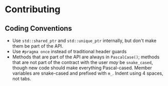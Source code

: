 Contributing
============

## Coding Conventions

- Use `std::shared_ptr` and `std::unique_ptr` internally, but don't make them be part of the API.
- Use `#pragma once` instead of traditional header guards
- Methods that are part of the API are always in `PascalCase()`; methods that are not part of the contract with the user _may_ be `snake_cased`, though new code should make everything Pascal-cased. Member variables are snake-cased and prefixed with `m_`. Indent using 4 spaces, not tabs.




